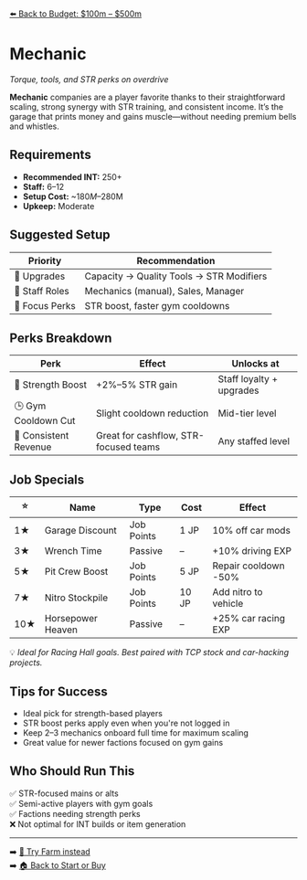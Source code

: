 [⬅️ Back to Budget: $100m – $500m](budget_mid_profit.md)

# Mechanic
*Torque, tools, and STR perks on overdrive*

**Mechanic** companies are a player favorite thanks to their straightforward scaling, strong synergy with STR training, and consistent income. It’s the garage that prints money and gains muscle—without needing premium bells and whistles.

## Requirements

- **Recommended INT:** 250+  
- **Staff:** 6–12  
- **Setup Cost:** ~$180M–$280M  
- **Upkeep:** Moderate

## Suggested Setup

| Priority        | Recommendation                             |
|------------------|---------------------------------------------|
| 🧱 Upgrades       | Capacity → Quality Tools → STR Modifiers     |
| 👥 Staff Roles    | Mechanics (manual), Sales, Manager           |
| 🔩 Focus Perks    | STR boost, faster gym cooldowns              |

## Perks Breakdown

| Perk                   | Effect                              | Unlocks at             |
|------------------------|--------------------------------------|-------------------------|
| 💪 Strength Boost       | +2%–5% STR gain                      | Staff loyalty + upgrades |
| 🕒 Gym Cooldown Cut     | Slight cooldown reduction            | Mid-tier level           |
| 💸 Consistent Revenue   | Great for cashflow, STR-focused teams| Any staffed level        |

## Job Specials

| ⭐ | Name               | Type       | Cost       | Effect                         |
|----|--------------------|------------|------------|--------------------------------|
| 1★ | Garage Discount    | Job Points | 1 JP       | 10% off car mods               |
| 3★ | Wrench Time        | Passive    | –          | +10% driving EXP               |
| 5★ | Pit Crew Boost     | Job Points | 5 JP       | Repair cooldown -50%          |
| 7★ | Nitro Stockpile    | Job Points | 10 JP      | Add nitro to vehicle           |
|10★ | Horsepower Heaven  | Passive    | –          | +25% car racing EXP            |

💡 *Ideal for Racing Hall goals. Best paired with TCP stock and car-hacking projects.*

## Tips for Success

- Ideal pick for strength-based players  
- STR boost perks apply even when you're not logged in  
- Keep 2–3 mechanics onboard full time for maximum scaling  
- Great value for newer factions focused on gym gains

## Who Should Run This

✅ STR-focused mains or alts  
✅ Semi-active players with gym goals  
✅ Factions needing strength perks  
❌ Not optimal for INT builds or item generation

---

➡️ [🌾 Try Farm instead](rec_farm.md)  
➡️ [🏠 Back to Start or Buy](../start_or_buy.md)
